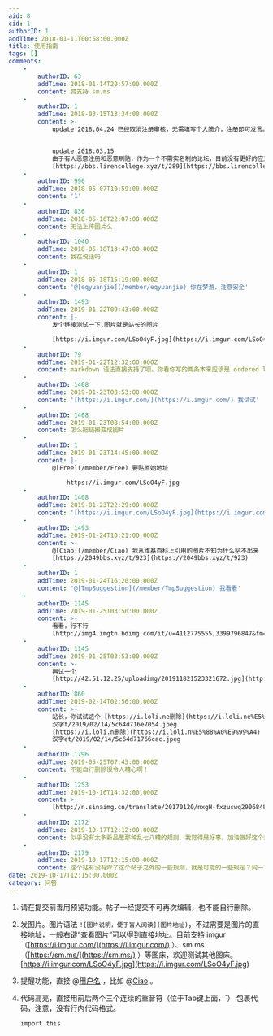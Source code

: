 ```yaml
---
aid: 8
cid: 1
authorID: 1
addTime: 2018-01-11T00:58:00.000Z
title: 使用指南
tags: []
comments:
    -
        authorID: 63
        addTime: 2018-01-14T20:57:00.000Z
        content: 赞支持 sm.ms
    -
        authorID: 1
        addTime: 2018-03-15T13:34:00.000Z
        content: >-
            update 2018.04.24 已经取消注册审核，无需填写个人简介，注册即可发言。


            update 2018.03.15
            由于有人恶意注册和恶意刷贴，作为一个不需实名制的论坛，目前没有更好的应对方式，无奈之下采取注册审核，用户注册后管理员审核通过之后方能发帖和回帖。为了方便管理员判定，请在注册后点击右上角的设置，在个人简介里补充有意义的文字。详见
            [https://bbs.lirencollege.xyz/t/289](https://bbs.lirencollege.xyz/t/289)
    -
        authorID: 996
        addTime: 2018-05-07T10:59:00.000Z
        content: '1'
    -
        authorID: 836
        addTime: 2018-05-16T22:07:00.000Z
        content: 无法上传图片么
    -
        authorID: 1040
        addTime: 2018-05-18T13:47:00.000Z
        content: 我在说话吗
    -
        authorID: 1
        addTime: 2018-05-18T15:19:00.000Z
        content: '@[eqyuanjie](/member/eqyuanjie) 你在梦游，注意安全'
    -
        authorID: 1493
        addTime: 2019-01-22T09:43:00.000Z
        content: |-
            发个链接测试一下,图片就是站长的图片

            [https://i.imgur.com/LSoO4yF.jpg](https://i.imgur.com/LSoO4yF.jpg)
    -
        authorID: 79
        addTime: 2019-01-22T12:32:00.000Z
        content: markdown 语法直接支持了呗。你看你写的两条本来应该是 ordered list 都没渲染出来多别扭。
    -
        authorID: 1408
        addTime: 2019-01-23T08:53:00.000Z
        content: '[https://i.imgur.com/](https://i.imgur.com/) 我试试'
    -
        authorID: 1408
        addTime: 2019-01-23T08:54:00.000Z
        content: 怎么把链接变成图片
    -
        authorID: 1
        addTime: 2019-01-23T14:45:00.000Z
        content: |-
            @[Free](/member/Free) 要贴原始地址

                https://i.imgur.com/LSoO4yF.jpg
    -
        authorID: 1408
        addTime: 2019-01-23T22:29:00.000Z
        content: '[https://i.imgur.com/LSoO4yF.jpg](https://i.imgur.com/LSoO4yF.jpg)'
    -
        authorID: 1493
        addTime: 2019-01-24T10:21:00.000Z
        content: >-
            @[Ciao](/member/Ciao) 我从维基百科上引用的图片不知为什么贴不出来
            [https://2049bbs.xyz/t/923](https://2049bbs.xyz/t/923)
    -
        authorID: 1
        addTime: 2019-01-24T16:20:00.000Z
        content: '@[TmpSuggestion](/member/TmpSuggestion) 我看看'
    -
        authorID: 1145
        addTime: 2019-01-25T03:50:00.000Z
        content: >-
            看看，行不行
            [http://img4.imgtn.bdimg.com/it/u=4112775555,3399796847&fm=11&gp=0.jpg](http://img4.imgtn.bdimg.com/it/u=4112775555,3399796847&fm=11&gp=0.jpg)
    -
        authorID: 1145
        addTime: 2019-01-25T03:53:00.000Z
        content: >-
            再试一个
            [http://42.51.12.25/uploadimg/201911821523321672.jpg](http://42.51.12.25/uploadimg/201911821523321672.jpg)
    -
        authorID: 860
        addTime: 2019-02-14T02:56:00.000Z
        content: >-
            站长，你试试这个 [https://i.loli.ne删除](https://i.loli.ne%E5%88%A0%E9%99%A4)
            汉字t/2019/02/14/5c64d716e7054.jpeg
            [https://i.loli.n删除](https://i.loli.n%E5%88%A0%E9%99%A4)
            汉字et/2019/02/14/5c64d71766cac.jpeg
    -
        authorID: 1796
        addTime: 2019-05-25T07:43:00.000Z
        content: 不能自行删除很令人糟心啊！
    -
        authorID: 1253
        addTime: 2019-10-16T14:32:00.000Z
        content: >-
            [http://n.sinaimg.cn/translate/20170120/nxgH-fxzuswq2906848.jpg](https://n.sinaimg.cn/translate/20170120/nxgH-fxzuswq2906848.jpg)
    -
        authorID: 2172
        addTime: 2019-10-17T12:12:00.000Z
        content: 似乎没有太多新品葱那种乱七八糟的规则，我觉得是好事。加油做好这个站。谢谢。
    -
        authorID: 2179
        addTime: 2019-10-17T12:15:00.000Z
        content: 这个站有没有除了这个帖子之外的一些规则，就是可能的一些规定？问一下，怕踩雷。BBS还是很久以前玩过的，都忘了怎么玩了
date: 2019-10-17T12:15:00.000Z
category: 问答
---
```


1.  请在提交前善用预览功能。帖子一经提交不可再次编辑，也不能自行删除。
2.  发图片。图片语法 `![图片说明，便于盲人阅读](图片地址)`，不过需要是图片的直接地址，一般右键“查看图片”可以得到直接地址。目前支持 imgur（[https://i.imgur.com/](https://i.imgur.com/) ）、sm.ms（[https://sm.ms/](https://sm.ms/) ）等图床，欢迎测试其他图床。 [https://i.imgur.com/LSoO4yF.jpg](https://i.imgur.com/LSoO4yF.jpg)
3.  提醒功能，直接 @[用户名](/member/%E7%94%A8%E6%88%B7%E5%90%8D) ，比如 @[Ciao](/member/Ciao) 。
4.  代码高亮，直接用前后两个三个连续的重音符（位于Tab键上面，\`） 包裹代码，注意，没有行内代码格式。
    
        import this

